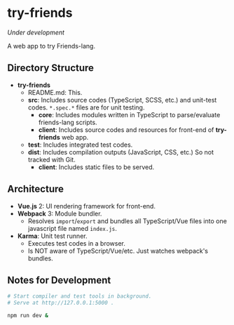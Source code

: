 # try-friends

*Under development*

A web app to try Friends-lang.

## Directory Structure

- **try-friends**
    - README.md: This.
    - **src**: Includes source codes (TypeScript, SCSS, etc.) and unit-test codes. ``*.spec.*`` files are for unit testing.
        - **core**: Includes modules written in TypeScript to parse/evaluate friends-lang scripts.
        - **client**: Includes source codes and resources for front-end of **try-friends** web app.
    - **test**: Includes integrated test codes.
    - **dist**: Includes compilation outputs (JavaScript, CSS, etc.) So not tracked with Git.
        - **client**: Includes static files to be served.

## Architecture

- **Vue.js** 2: UI rendering framework for front-end.
- **Webpack** 3: Module bundler.
    - Resolves `import`/`export` and bundles all TypeScript/Vue files into one javascript file named `index.js`.
- **Karma**: Unit test runner.
    - Executes test codes in a browser.
    - Is NOT aware of TypeScript/Vue/etc. Just watches webpack's bundles.

## Notes for Development

```sh
# Start compiler and test tools in background.
# Serve at http://127.0.0.1:5000 .

npm run dev &
```
